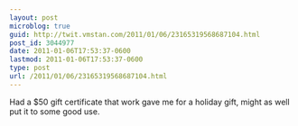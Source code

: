 ```yaml
---
layout: post
microblog: true
guid: http://twit.vmstan.com/2011/01/06/23165319568687104.html
post_id: 3044977
date: 2011-01-06T17:53:37-0600
lastmod: 2011-01-06T17:53:37-0600
type: post
url: /2011/01/06/23165319568687104.html
---
```

Had a $50 gift certificate that work gave me for a holiday gift, might as well put it to some good use.
